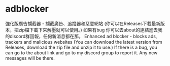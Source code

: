 # adblocker
強化版廣告攔截器 - 攔截廣告、追蹤器和惡意網站
(你可以在Releases下載最新版本，把zip檔下載下來解壓就可以使用。)
如果有bug 你可以去about的連結進去我的discord群回報，任何新消息都在那。
Enhanced ad blocker - blocks ads, trackers and malicious websites
(You can download the latest version from Releases, download the zip file and unzip it to use.)
If there is a bug, you can go to the about link and go to my discord group to report it. Any new messages will be there.

